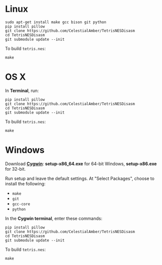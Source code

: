 # Linux

	sudo apt-get install make gcc bison git python
	pip install pillow
	git clone https://github.com/CelestialAmber/TetrisNESDisasm
	cd TetrisNESDisasm
	git submodule update --init

To build `tetris.nes`:

	make


# OS X

In **Terminal**, run:
	
	pip install pillow
	git clone https://github.com/CelestialAmber/TetrisNESDisasm
	cd TetrisNESDisasm
	git submodule update --init

	
To build `tetris.nes`:

	make

# Windows

Download [**Cygwin**](http://cygwin.com/install.html): **setup-x86_64.exe** for 64-bit Windows, **setup-x86.exe** for 32-bit.

Run setup and leave the default settings. At "Select Packages", choose to install the following:

- `make`
- `git`
- `gcc-core`
- `python`



In the **Cygwin terminal**, enter these commands:

	pip install pillow
	git clone https://github.com/CelestialAmber/TetrisNESDisasm
	cd TetrisNESDisasm
	git submodule update --init

To build `tetris.nes`:

	make
